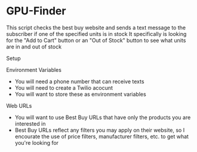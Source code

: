# GPU-Finder
This script checks the best buy website and sends a text message to the subscriber if one of the specified units is in stock
It specifically is looking for the "Add to Cart" button or an "Out of Stock" button to see what units are in and out of stock

Setup

Environment Variables
 - You will need a phone number that can receive texts
 - You will need to create a Twilio acocunt
 - You will want to store these as environment variables
 
Web URLs
 - You will want to use Best Buy URLs that have only the products you are interested in
 - Best Buy URLs reflect any filters you may apply on their website, so I encourate the use of price filters, manufacturer filters, etc. to get what you're looking for
